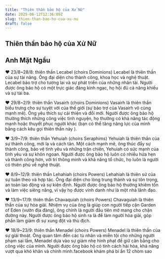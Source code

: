```yaml
---
title: "Thiên thần bảo hộ của Xử Nữ"
date: 2025-06-12T12:36:09Z
slug: thien-than-bao-ho-cua-xu-nu
draft: false
---
```


## Thiên thần bảo hộ của Xử Nữ

## Anh Mặt Ngầu

♥ 23/8~28/8: thiên thần Lecabel (choirs Dominions)
Lecabel là thiên thần của sự tài năng. Ông đại diện cho thành công, khoa học và nghệ thuật. Lecabel bảo trợ cho tương lai và sự phát triển của những nhân tài.
Người được ông bảo hộ có một trực giác đáng kinh ngạc, họ hội đủ cả năng khiếu và sự tài ba.

♥ 29/8~2/9: thiên thần Vasairh (choirs Dominions)
Vasairh là thiên thần biểu trưng cho sự tuyệt vời của thế giới (sự bảo trợ của Vasairh vô cùng mạnh mẽ). Ông yêu thích sự cải thiện và đổi mới.
Người được ông bảo hộ thường thích những công việc tình nguyện, họ thường có khả năng tác động mạnh hoặc thuyết phục người khác (bạn có thể tăng năng lực của mình bằng cách kêu gọi thiên thần này ).

♥ 3/9~7/9: thiên thần Yehuiah (choirs Seraphims)
Yehuiah là thiên thần của sự thành công, mới lạ và cách tân. Một cách mạnh mẽ, ông thúc đẩy sự thành công, bảo vệ tình yêu và những trận chiến, Yehuiah có sức mạnh của tình yêu và sự khôn ngoan.
Người được ông bảo hộ luôn có nhiều hứa hẹn và thành công hơn, với trí thông minh và khả năng tổ chức, họ luôn là người có thiên phú về nghệ thuật.

♥ 8/9~12/9: thiên thần Lehahiah (choirs Powers)
Lehahiah là thiên sứ của sự tuân theo và hợp tác. Ông đại diện cho lòng trung thành và sự tôn trọng, an toàn lao động và sự kiên định.
Người được ông bảo hộ thường khiêm tốn và làm việc siêng năng, vì vậy họ được vinh danh như là một nhà lãnh đạo.

♥ 13/9~17/9: thiên thần Chavaquiah (choirs Powers)
Chavaquiah là thiên thần của sự hòa giải. Nhiệm vụ của ông là giúp con người tiếp cận Garden of Eden (vườn địa đàng), ông chính là người đầu tiên mở mang cho chặn đường này.
Người được ông bảo hộ sinh ra là để làm người hòa giải, góp phần làm giảm đi sự xung đột và thù địch.

♥ 18/9~23/9: thiên thần Menadel (choirs Powers)
Menadel là thiên thần của sự giải thoát. Ông quan tâm đến các tù nhân và miễn tội cho những người phạm sai lầm, Menadel dựa vào sự giảm nhẹ hình phạt để giữ cân bằng cho công việc của mình.
Người được ông bảo hộ có tính cách hài hòa, khả năng vượt qua khó khăn và chính mình.facebook khám phá bí ẩn 12 chòm sao